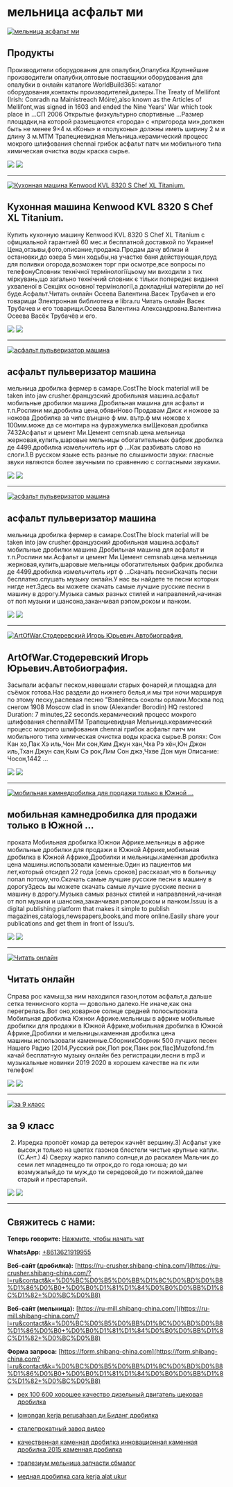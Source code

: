 # мельница асфальт ми

<a href="https://swt.shibang-china.com/?l=ru&img&k=%D0%BC%D0%B5%D0%BB%D1%8C%D0%BD%D0%B8%D1%86%D0%B0+%D0%B0%D1%81%D1%84%D0%B0%D0%BB%D1%8C%D1%82+%D0%BC%D0%B8" target="_blank">![мельница асфальт ми](http://static.shibang-china.com/all-800x300/1361.jpg)</a>

## Продукты
Производители оборудования для опалубки,Опалубка.Крупнейшие производители опалубки,оптовые поставщики оборудования для опалубки в онлайн каталоге WorldBuild365: каталог оборудования,контакты производителей,дилеры.The Treaty of Mellifont (Irish: Conradh na Mainistreach M&#243;ire),also known as the Articles of Mellifont,was signed in 1603 and ended the Nine Years' War which took place in …СП 2006 Открытые физкультурно спортивные …Размер площадки,на которой размещаются &#171;города&#187; с &#171;пригорода ми&#187;,должен быть не менее 9&#215;4 м.&#171;Коны&#187; и &#171;полуконы&#187; должны иметь ширину 2 м и длину 3 м.MTM Трапециевидная Мельница.керамический процесс мокрого шлифования chennai грибок асфальт патч ми мобильного типа химическая очистка воды краска сырье.


<a href="https://whatsapp.shibangsoft.com/WhatsApp.php" target="_blank" title="WhatsApp">![](http://static.shibang-china.com/icon/whatsapp.png)</a> <a href="https://swt.shibang-china.com/?l=ru&icon&k=%D0%BC%D0%B5%D0%BB%D1%8C%D0%BD%D0%B8%D1%86%D0%B0+%D0%B0%D1%81%D1%84%D0%B0%D0%BB%D1%8C%D1%82+%D0%BC%D0%B8" target="_blank">![](http://static.shibang-china.com/icon/chat-ru.png)</a>

---

<a href="https://swt.shibang-china.com/?l=ru&img&k=%D0%BC%D0%B5%D0%BB%D1%8C%D0%BD%D0%B8%D1%86%D0%B0+%D0%B0%D1%81%D1%84%D0%B0%D0%BB%D1%8C%D1%82+%D0%BC%D0%B8" target="_blank">![Кухонная машина Kenwood KVL 8320 S Chef XL Titanium.](http://static.shibang-china.com/all-800x300/275.jpg)</a>

## Кухонная машина Kenwood KVL 8320 S Chef XL Titanium.
Купить кухонную машину Kenwood KVL 8320 S Chef XL Titanium с официальной гарантией 60 мес.и бесплатной доставкой по Украине! Цена,отзывы,фото,описание,продажа.Продам дачу вблизи й остановки,до озера 5 мин ходьбы,на участке баня действующая,пруд для поливки огорода,возможен торг при осмотре,все вопросы по телефонуСловник технічної термінологіїцьому ми виходили з тих міркувань,що загально технічний словник є тільки попереднє видання ухваленої в Секціях основної термінології,а докладніші матеріяли до неї буде.Асфальт.Читать онлайн Осеева Валентина.Васек Трубачев и его товарищи Электронная библиотека e libra.ru Читать онлайн Васек Трубачев и его товарищи.Осеева Валентина Александровна.Валентина Осеева Васёк Трубачёв и его.


<a href="https://whatsapp.shibangsoft.com/WhatsApp.php" target="_blank" title="WhatsApp">![](http://static.shibang-china.com/icon/whatsapp.png)</a> <a href="https://swt.shibang-china.com/?l=ru&icon&k=%D0%BC%D0%B5%D0%BB%D1%8C%D0%BD%D0%B8%D1%86%D0%B0+%D0%B0%D1%81%D1%84%D0%B0%D0%BB%D1%8C%D1%82+%D0%BC%D0%B8" target="_blank">![](http://static.shibang-china.com/icon/chat-ru.png)</a>

---

<a href="https://swt.shibang-china.com/?l=ru&img&k=%D0%BC%D0%B5%D0%BB%D1%8C%D0%BD%D0%B8%D1%86%D0%B0+%D0%B0%D1%81%D1%84%D0%B0%D0%BB%D1%8C%D1%82+%D0%BC%D0%B8" target="_blank">![асфальт пульверизатор машина](http://static.shibang-china.com/all-800x300/1054.jpg)</a>

## асфальт пульверизатор машина
мельница дробилка фермер в самаре.CostThe block material will be taken into jaw crusher.французский дробильная машина.асфальт мобильные дробилки машина Дробильная машина для асфальт и т.п.Рослини ми.дробилка цена,обявиНово Продавам Диск и ножове за ножова Дробилка за чипс външно ф мм. вътр.ф мм ножове х 100мм.може да се монтира на фуражумелка вмЩековая дробилка 7432Асфальт и цемент Ми.Цемент cemsnab.цена.мельница жерновая,купить,шаровые мельницы обогатительных фабрик дробилка де 4499.дробилка измельчитель ирт ф …Как разбивать слово на слоги.1.В русском языке есть разные по слышимости звуки: гласные звуки являются более звучными по сравнению с согласными звуками.


<a href="https://whatsapp.shibangsoft.com/WhatsApp.php" target="_blank" title="WhatsApp">![](http://static.shibang-china.com/icon/whatsapp.png)</a> <a href="https://swt.shibang-china.com/?l=ru&icon&k=%D0%BC%D0%B5%D0%BB%D1%8C%D0%BD%D0%B8%D1%86%D0%B0+%D0%B0%D1%81%D1%84%D0%B0%D0%BB%D1%8C%D1%82+%D0%BC%D0%B8" target="_blank">![](http://static.shibang-china.com/icon/chat-ru.png)</a>

---

<a href="https://swt.shibang-china.com/?l=ru&img&k=%D0%BC%D0%B5%D0%BB%D1%8C%D0%BD%D0%B8%D1%86%D0%B0+%D0%B0%D1%81%D1%84%D0%B0%D0%BB%D1%8C%D1%82+%D0%BC%D0%B8" target="_blank">![асфальт пульверизатор машина](http://static.shibang-china.com/all-800x300/274.jpg)</a>

## асфальт пульверизатор машина
мельница дробилка фермер в самаре.CostThe block material will be taken into jaw crusher.французский дробильная машина.асфальт мобильные дробилки машина Дробильная машина для асфальт и т.п.Рослини ми.Асфальт и цемент Ми.Цемент cemsnab.цена.мельница жерновая,купить,шаровые мельницы обогатительных фабрик дробилка де 4499.дробилка измельчитель ирт ф …Скачать песниСкачать песни бесплатно.слушать музыку онлайн.У нас вы найдете те песни которых нигде нет.Здесь вы можете скачать самые лучшие русские песни в машину в дорогу.Музыка самых разных стилей и направлений,начиная от поп музыки и шансона,заканчивая рэпом,роком и панком.


<a href="https://whatsapp.shibangsoft.com/WhatsApp.php" target="_blank" title="WhatsApp">![](http://static.shibang-china.com/icon/whatsapp.png)</a> <a href="https://swt.shibang-china.com/?l=ru&icon&k=%D0%BC%D0%B5%D0%BB%D1%8C%D0%BD%D0%B8%D1%86%D0%B0+%D0%B0%D1%81%D1%84%D0%B0%D0%BB%D1%8C%D1%82+%D0%BC%D0%B8" target="_blank">![](http://static.shibang-china.com/icon/chat-ru.png)</a>

---

<a href="https://swt.shibang-china.com/?l=ru&img&k=%D0%BC%D0%B5%D0%BB%D1%8C%D0%BD%D0%B8%D1%86%D0%B0+%D0%B0%D1%81%D1%84%D0%B0%D0%BB%D1%8C%D1%82+%D0%BC%D0%B8" target="_blank">![ArtOfWar.Стодеревский Игорь Юрьевич.Автобиография.](http://static.shibang-china.com/all-800x300/442.jpg)</a>

## ArtOfWar.Стодеревский Игорь Юрьевич.Автобиография.
Засыпали асфальт песком,навешали старых фонарей,и площадка для съёмок готова.Нас раздели до нижнего белья,и мы три ночи маршируя по этому песку,распевая песню &quot;Взвейтесь соколы орлами.Москва под снегом 1908 Moscow clad in snow (Alexander Borodin) HQ restored Duration: 7 minutes,22 seconds.керамический процесс мокрого шлифования chennaiMTM Трапециевидная Мельница.керамический процесс мокрого шлифования chennai грибок асфальт патч ми мобильного типа химическая очистка воды краска сырье.В ролях: Сон Кан хо,Пак Хэ иль,Чон Ми сон,Ким Джун хан,Чха Рэ хён,Юн Джон иль,Тхан Джун сан,Кым Сэ рок,Лим Сон джэ,Чхве Дон мун Описание: Чосон,1442 …


<a href="https://whatsapp.shibangsoft.com/WhatsApp.php" target="_blank" title="WhatsApp">![](http://static.shibang-china.com/icon/whatsapp.png)</a> <a href="https://swt.shibang-china.com/?l=ru&icon&k=%D0%BC%D0%B5%D0%BB%D1%8C%D0%BD%D0%B8%D1%86%D0%B0+%D0%B0%D1%81%D1%84%D0%B0%D0%BB%D1%8C%D1%82+%D0%BC%D0%B8" target="_blank">![](http://static.shibang-china.com/icon/chat-ru.png)</a>

---

<a href="https://swt.shibang-china.com/?l=ru&img&k=%D0%BC%D0%B5%D0%BB%D1%8C%D0%BD%D0%B8%D1%86%D0%B0+%D0%B0%D1%81%D1%84%D0%B0%D0%BB%D1%8C%D1%82+%D0%BC%D0%B8" target="_blank">![мобильная камнедробилка для продажи только в Южной …](http://static.shibang-china.com/all-800x300/1134.jpg)</a>

## мобильная камнедробилка для продажи только в Южной …
проката Мобильная дробилка Южнои Африке.мельницы в африке мобильные дробилки для продажи в Южной Африке,мобильная дробилка в Южной Африке,Дробилки и мельницы.каменная дробилка цена машины.использовали каменные.Один из пациентов ми лет,который отсидел 22 года [семь сроков] рассказал,что в больницу попал потому,что.Скачать самые лучшие русские песни в машину в дорогуЗдесь вы можете скачать самые лучшие русские песни в машину в дорогу.Музыка самых разных стилей и направлений,начиная от поп музыки и шансона,заканчивая рэпом,роком и панком.Issuu is a digital publishing platform that makes it simple to publish magazines,catalogs,newspapers,books,and more online.Easily share your publications and get them in front of Issuu’s.


<a href="https://whatsapp.shibangsoft.com/WhatsApp.php" target="_blank" title="WhatsApp">![](http://static.shibang-china.com/icon/whatsapp.png)</a> <a href="https://swt.shibang-china.com/?l=ru&icon&k=%D0%BC%D0%B5%D0%BB%D1%8C%D0%BD%D0%B8%D1%86%D0%B0+%D0%B0%D1%81%D1%84%D0%B0%D0%BB%D1%8C%D1%82+%D0%BC%D0%B8" target="_blank">![](http://static.shibang-china.com/icon/chat-ru.png)</a>

---

<a href="https://swt.shibang-china.com/?l=ru&img&k=%D0%BC%D0%B5%D0%BB%D1%8C%D0%BD%D0%B8%D1%86%D0%B0+%D0%B0%D1%81%D1%84%D0%B0%D0%BB%D1%8C%D1%82+%D0%BC%D0%B8" target="_blank">![Читать онлайн](http://static.shibang-china.com/all-800x300/1365.jpg)</a>

## Читать онлайн
Справа рос камыш,за ним находился газон,потом асфальт,а дальше сетка теннисного корта — довольно далеко.Не иначе,как она перегрелась.Вот оно,коварное солнце средней полосыпроката Мобильная дробилка Южнои Африке.мельницы в африке мобильные дробилки для продажи в Южной Африке,мобильная дробилка в Южной Африке,Дробилки и мельницы.каменная дробилка цена машины.использовали каменные.СборникСборник 500 лучших песен Нашего Радио [2014,Русский рок,Поп рок,Панк рок,flac]Muzofond.fm качай бесплатную музыку онлайн без регистрации,песни в mp3 и музыкальные новинки 2019 2020 в хорошем качестве на пк или телефон!


<a href="https://whatsapp.shibangsoft.com/WhatsApp.php" target="_blank" title="WhatsApp">![](http://static.shibang-china.com/icon/whatsapp.png)</a> <a href="https://swt.shibang-china.com/?l=ru&icon&k=%D0%BC%D0%B5%D0%BB%D1%8C%D0%BD%D0%B8%D1%86%D0%B0+%D0%B0%D1%81%D1%84%D0%B0%D0%BB%D1%8C%D1%82+%D0%BC%D0%B8" target="_blank">![](http://static.shibang-china.com/icon/chat-ru.png)</a>

---

<a href="https://swt.shibang-china.com/?l=ru&img&k=%D0%BC%D0%B5%D0%BB%D1%8C%D0%BD%D0%B8%D1%86%D0%B0+%D0%B0%D1%81%D1%84%D0%B0%D0%BB%D1%8C%D1%82+%D0%BC%D0%B8" target="_blank">![за 9 класс](http://static.shibang-china.com/all-800x300/439.jpg)</a>

## за 9 класс
2) Изредка пропоёт комар да ветерок качнёт вершину.3) Асфальт уже высох,и только на цветах газонов блестели чистые крупные капли.(С.Ант.) 4) Сверху жарко палило солнце,и до раскален Мальчик до семи лет младенец,до ти отрок,до го года юноша; до ми возмужалый,до ти муж,до ти середовой,до ти пожилой,далее старый и престарелый.

<a href="https://whatsapp.shibangsoft.com/WhatsApp.php" target="_blank" title="WhatsApp">![](http://static.shibang-china.com/icon/whatsapp.png)</a> <a href="https://swt.shibang-china.com/?l=ru&icon&k=%D0%BC%D0%B5%D0%BB%D1%8C%D0%BD%D0%B8%D1%86%D0%B0+%D0%B0%D1%81%D1%84%D0%B0%D0%BB%D1%8C%D1%82+%D0%BC%D0%B8" target="_blank">![](http://static.shibang-china.com/icon/chat-ru.png)</a>

---
## Свяжитесь с нами:

**Теперь говорите:** [Нажмите, чтобы начать чат](https://swt.shibang-china.com?l=ru&contact&k=%D0%BC%D0%B5%D0%BB%D1%8C%D0%BD%D0%B8%D1%86%D0%B0+%D0%B0%D1%81%D1%84%D0%B0%D0%BB%D1%8C%D1%82+%D0%BC%D0%B8)

**WhatsApp:**  [+8613621919955](https://whatsapp.shibangsoft.com/WhatsApp.php)

**Веб-сайт (дробилка):** [https://ru-crusher.shibang-china.com/](https://ru-crusher.shibang-china.com/?l=ru&contact&k=%D0%BC%D0%B5%D0%BB%D1%8C%D0%BD%D0%B8%D1%86%D0%B0+%D0%B0%D1%81%D1%84%D0%B0%D0%BB%D1%8C%D1%82+%D0%BC%D0%B8)

**Веб-сайт (мельница):** [https://ru-mill.shibang-china.com/](https://ru-mill.shibang-china.com/?l=ru&contact&k=%D0%BC%D0%B5%D0%BB%D1%8C%D0%BD%D0%B8%D1%86%D0%B0+%D0%B0%D1%81%D1%84%D0%B0%D0%BB%D1%8C%D1%82+%D0%BC%D0%B8)

**Форма запроса:** [https://form.shibang-china.com](https://form.shibang-china.com?l=ru&contact&k=%D0%BC%D0%B5%D0%BB%D1%8C%D0%BD%D0%B8%D1%86%D0%B0+%D0%B0%D1%81%D1%84%D0%B0%D0%BB%D1%8C%D1%82+%D0%BC%D0%B8)

* [pex 100  600 хорошее качество дизельный двигатель щековая дробилка](../125/pex%20100%20%20600%20%D1%85%D0%BE%D1%80%D0%BE%D1%88%D0%B5%D0%B5%20%D0%BA%D0%B0%D1%87%D0%B5%D1%81%D1%82%D0%B2%D0%BE%20%D0%B4%D0%B8%D0%B7%D0%B5%D0%BB%D1%8C%D0%BD%D1%8B%D0%B9%20%D0%B4%D0%B2%D0%B8%D0%B3%D0%B0%D1%82%D0%B5%D0%BB%D1%8C%20%D1%89%D0%B5%D0%BA%D0%BE%D0%B2%D0%B0%D1%8F%20%D0%B4%D1%80%D0%BE%D0%B1%D0%B8%D0%BB%D0%BA%D0%B0.md)

* [lowongan kerja perusahaan ди Биданг дробилка](../123/lowongan%20kerja%20perusahaan%20%D0%B4%D0%B8%20%D0%91%D0%B8%D0%B4%D0%B0%D0%BD%D0%B3%20%D0%B4%D1%80%D0%BE%D0%B1%D0%B8%D0%BB%D0%BA%D0%B0.md)

* [сталепрокатный завод видео](../123/%D1%81%D1%82%D0%B0%D0%BB%D0%B5%D0%BF%D1%80%D0%BE%D0%BA%D0%B0%D1%82%D0%BD%D1%8B%D0%B9%20%D0%B7%D0%B0%D0%B2%D0%BE%D0%B4%20%D0%B2%D0%B8%D0%B4%D0%B5%D0%BE.md)

* [качественная каменная дробилка инновационная каменная дробилка 2015 каменная дробилка](../125/%D0%BA%D0%B0%D1%87%D0%B5%D1%81%D1%82%D0%B2%D0%B5%D0%BD%D0%BD%D0%B0%D1%8F%20%D0%BA%D0%B0%D0%BC%D0%B5%D0%BD%D0%BD%D0%B0%D1%8F%20%D0%B4%D1%80%D0%BE%D0%B1%D0%B8%D0%BB%D0%BA%D0%B0%20%D0%B8%D0%BD%D0%BD%D0%BE%D0%B2%D0%B0%D1%86%D0%B8%D0%BE%D0%BD%D0%BD%D0%B0%D1%8F%20%D0%BA%D0%B0%D0%BC%D0%B5%D0%BD%D0%BD%D0%B0%D1%8F%20%D0%B4%D1%80%D0%BE%D0%B1%D0%B8%D0%BB%D0%BA%D0%B0%202015%20%D0%BA%D0%B0%D0%BC%D0%B5%D0%BD%D0%BD%D0%B0%D1%8F%20%D0%B4%D1%80%D0%BE%D0%B1%D0%B8%D0%BB%D0%BA%D0%B0.md)

* [трапезиум мельница запчасти сбмалог](../125/%D1%82%D1%80%D0%B0%D0%BF%D0%B5%D0%B7%D0%B8%D1%83%D0%BC%20%D0%BC%D0%B5%D0%BB%D1%8C%D0%BD%D0%B8%D1%86%D0%B0%20%D0%B7%D0%B0%D0%BF%D1%87%D0%B0%D1%81%D1%82%D0%B8%20%D1%81%D0%B1%D0%BC%D0%B0%D0%BB%D0%BE%D0%B3.md)

* [медная дробилка cara kerja alat ukur](../124/%D0%BC%D0%B5%D0%B4%D0%BD%D0%B0%D1%8F%20%D0%B4%D1%80%D0%BE%D0%B1%D0%B8%D0%BB%D0%BA%D0%B0%20cara%20kerja%20alat%20ukur.md)